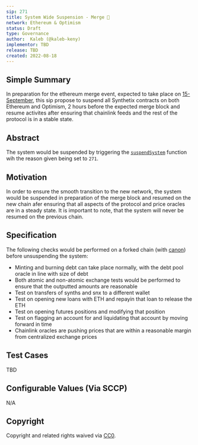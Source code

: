 ```yaml
---
sip: 271
title: System Wide Suspension - Merge 🐼 
network: Ethereum & Optimism
status: Draft
type: Governance
author:  Kaleb (@kaleb-keny)
implementor: TBD
release: TBD
created: 2022-08-18
---
```


## Simple Summary

In preparation for the ethereum merge event, expected to take place on [15-September](https://bordel.wtf/), this sip propose to suspend all Synthetix contracts on both Ethereum and Optimism, 2 hours before the expected merge block and resume activites after ensuring that chainlink feeds and the rest of the protocol is in a stable state.

## Abstract

<!--A short (~200 word) description of the proposed change, the abstract should clearly describe the proposed change. This is what *will* be done if the SIP is implemented, not *why* it should be done or *how* it will be done. If the SIP proposes deploying a new contract, write, "we propose to deploy a new contract that will do x".-->

The system would be suspended by triggering the [`suspendSystem`](https://etherscan.io/address/0x696c905F8F8c006cA46e9808fE7e00049507798F#writeContract#F20) function wih the reason given being set to `271`.

## Motivation

<!--This is the problem statement. This is the *why* of the SIP. It should clearly explain *why* the current state of the protocol is inadequate.  It is critical that you explain *why* the change is needed, if the SIP proposes changing how something is calculated, you must address *why* the current calculation is innaccurate or wrong. This is not the place to describe how the SIP will address the issue!-->

In order to ensure the smooth transition to the new network, the system would be suspended in preparation of the merge block and resumed on the new chain afer ensuring that all aspects of the protocol and price oracles are in a steady state. It is important to note, that the system will never be resumed on the previous chain.

## Specification

The following checks would be performed on a forked chain (with [canon](https://usecannon.com/)) before unsuspending the system:
- Minting and burning debt can take place normally, with the debt pool oracle in line with size of debt
- Both atomic and non-atomic exchange tests would be performed to ensure that the outputted amounts are reasonable  
- Test on transfers of synths and snx to a different wallet
- Test on opening new loans with ETH and repayin that loan to release the ETH
- Test on opening futures positions and modifying that position
- Test on flagging an account for and liquidating that account by moving forward in time
- Chainlink oracles are pushing prices that are within a reasonable margin from centralized exchange prices

## Test Cases

TBD

## Configurable Values (Via SCCP)

N/A

## Copyright

Copyright and related rights waived via [CC0](https://creativecommons.org/publicdomain/zero/1.0/).
